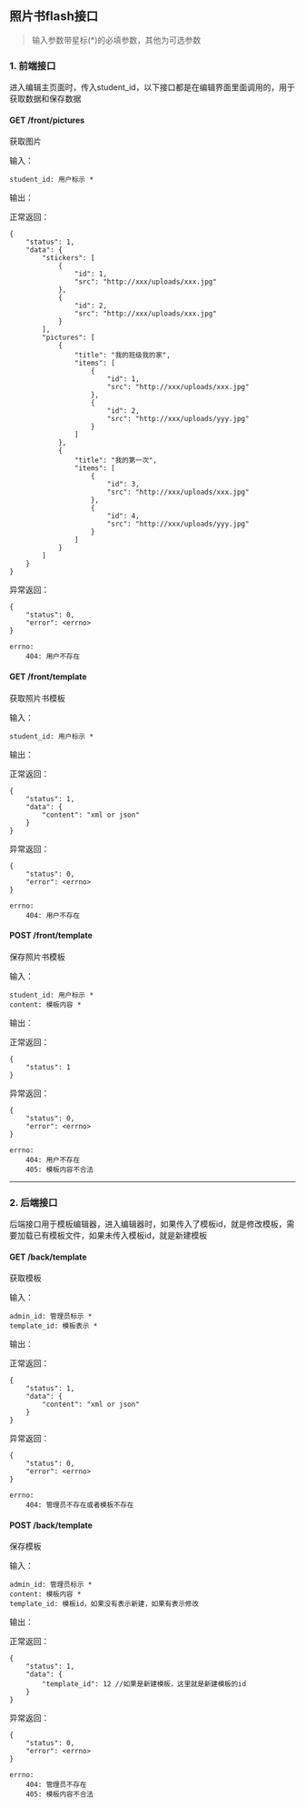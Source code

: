 
## 照片书flash接口

> 输入参数带星标(*)的必填参数，其他为可选参数

### 1. 前端接口

进入编辑主页面时，传入student_id，以下接口都是在编辑界面里面调用的，用于获取数据和保存数据

#### GET /front/pictures

获取图片

输入：

    student_id: 用户标示 *

输出：

正常返回：

    {
        "status": 1,
        "data": {
            "stickers": [
                {
                    "id": 1,
                    "src": "http://xxx/uploads/xxx.jpg"
                },
                {
                    "id": 2,
                    "src": "http://xxx/uploads/xxx.jpg"
                }
            ],
            "pictures": [
                {
                    "title": "我的班级我的家",
                    "items": [
                        {
                            "id": 1,
                            "src": "http://xxx/uploads/xxx.jpg"
                        },
                        {
                            "id": 2,
                            "src": "http://xxx/uploads/yyy.jpg"
                        }
                    ]
                },
                {
                    "title": "我的第一次",
                    "items": [
                        {
                            "id": 3,
                            "src": "http://xxx/uploads/xxx.jpg"
                        },
                        {
                            "id": 4,
                            "src": "http://xxx/uploads/yyy.jpg"
                        }
                    ]
                }
            ]
    	}
    }
    
异常返回：

    {
        "status": 0,
        "error": <errno>
    }
    
    errno:
        404: 用户不存在

#### GET /front/template

获取照片书模板

输入：

    student_id: 用户标示 *

输出：

正常返回：

    {
        "status": 1,
        "data": {
            "content": "xml or json"
        }
    }

异常返回：

    {
        "status": 0,
        "error": <errno>
    }
    
    errno:
        404: 用户不存在
        
#### POST /front/template

保存照片书模板

输入：

    student_id: 用户标示 *
    content: 模板内容 *

输出：

正常返回：

    {
        "status": 1
    }

异常返回：

    {
        "status": 0,
        "error": <errno>
    }
    
    errno:
        404: 用户不存在
        405: 模板内容不合法


***
       

### 2. 后端接口

后端接口用于模板编辑器，进入编辑器时，如果传入了模板id，就是修改模板，需要加载已有模板文件，如果未传入模板id，就是新建模板

#### GET /back/template

获取模板

输入：

    admin_id: 管理员标示 *
    template_id: 模板表示 *

输出：

正常返回：

    {
        "status": 1,
        "data": {
            "content": "xml or json"
        }    
    }
    
异常返回：

    {
        "status": 0,
        "error": <errno>
    }
    
    errno:
        404: 管理员不存在或者模板不存在
        
#### POST /back/template

保存模板

输入：

    admin_id: 管理员标示 *
    content: 模板内容 *
    template_id: 模板id，如果没有表示新建，如果有表示修改

输出：

正常返回：

    {
        "status": 1,
        "data": {
        	"template_id": 12 //如果是新建模板，这里就是新建模板的id
        }
    }
    
异常返回：

    {
        "status": 0,
        "error": <errno>
    }
    
    errno:
        404: 管理员不存在
        405: 模板内容不合法      
